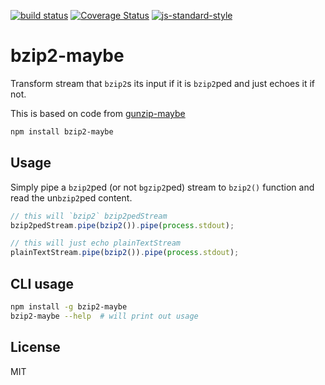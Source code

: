[![build status](http://img.shields.io/travis/piranna/bzip2-maybe.svg?style=flat)](http://travis-ci.org/piranna/bzip2-maybe)
[![Coverage Status](https://coveralls.io/repos/github/piranna/bzip2-maybe/badge.svg?branch=master)](https://coveralls.io/github/piranna/bzip2-maybe?branch=master)
[![js-standard-style](https://img.shields.io/badge/code%20style-standard-brightgreen.svg?style=flat)](https://github.com/feross/standard)

# bzip2-maybe

Transform stream that `bzip2`s its input if it is `bzip2`ped and just echoes it
if not.

This is based on code from
[gunzip-maybe](https://github.com/mafintosh/gunzip-maybe)

```sh
npm install bzip2-maybe
```

## Usage

Simply pipe a `bzip2`ped (or not `bgzip2`ped) stream to `bzip2()` function and
read the un`bzip2`ped content.

```js
// this will `bzip2` bzip2pedStream
bzip2pedStream.pipe(bzip2()).pipe(process.stdout);

// this will just echo plainTextStream
plainTextStream.pipe(bzip2()).pipe(process.stdout);
```

## CLI usage

```sh
npm install -g bzip2-maybe
bzip2-maybe --help  # will print out usage
```

## License

MIT

